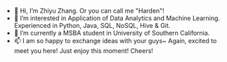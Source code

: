 - 👋 Hi, I’m Zhiyu Zhang. Or you can call me "Harden"!
- 👀 I’m interested in Application of Data Analytics and Machine Learning. Experienced in Python, Java, SQL, NoSQL, Hive & Git.
- 🌱 I’m currently a MSBA student in University of Southern California.
- 📫 I am so happy to exchange ideas with your guys~ Again, excited to meet you here! Just enjoy this moment! Cheers!

<!---
ZhiyuZhang803/ZhiyuZhang803 is a ✨ special ✨ repository because its `README.md` (this file) appears on your GitHub profile.
You can click the Preview link to take a look at your changes.
--->
